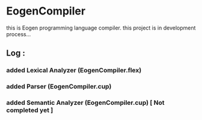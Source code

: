 # EogenCompiler
this is Eogen programming language compiler. this project is in development process...

## Log :
### added Lexical Analyzer (EogenCompiler.flex)
### added Parser (EogenCompiler.cup)
### added Semantic Analyzer (EogenCompiler.cup) [ Not completed yet ]
